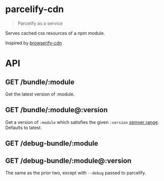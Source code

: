 parcelify-cdn
=============

> Parcelify as a service

Serves cached css resources of a npm module.

Inspired by [browserify-cdn](https://github.com/jesusabdullah/browserify-cdn)


# API

## GET /bundle/:module

Get the latest version of :module.

## GET /bundle/:module@:version

Get a version of `:module` which satisfies the given `:version`
[semver range](https://github.com/isaacs/node-semver#ranges). Defaults to latest.

## GET /debug-bundle/:module
## GET /debug-bundle/:module@:version

The same as the prior two, except with `--debug` passed to parcelify.
